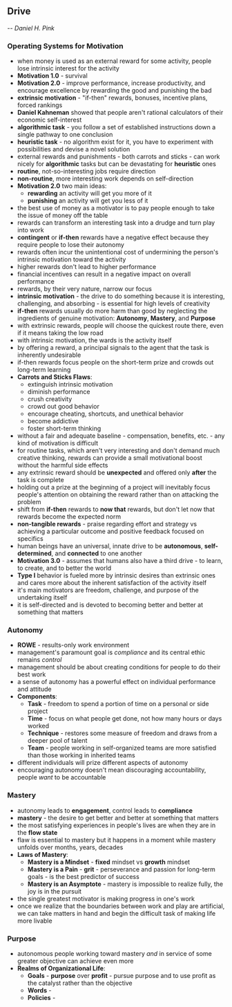## Drive
-- *Daniel H. Pink*


### Operating Systems for Motivation
- when money is used as an external reward for some activity, people lose intrinsic interest for the activity
- **Motivation 1.0** - survival
- **Motivation 2.0** - improve performance, increase productivity, and encourage excellence by rewarding the good and punishing the bad
- **extrinsic motivation** - "if-then" rewards, bonuses, incentive plans, forced rankings
- **Daniel Kahneman** showed that people aren't rational calculators of their economic self-interest
- **algorithmic task** - you follow a set of established instructions down a  single pathway to one conclusion
- **heuristic task** - no algorithm exist for it, you have to experiment with possibilities and devise a novel solution
- external rewards and punishments - both carrots and sticks - can work nicely for **algorithmic** tasks but can be devastating for **heuristic** ones
- **routine**, not-so-interesting jobs require direction
- **non-routine**, more interesting work depends on self-direction
- **Motivation 2.0** two main ideas:
  - **rewarding** an activity will get you more of it
  - **punishing** an activity will get you less of it
- the best use of money as a motivator is to pay people enough to take the issue of money off the table
- rewards can transform an interesting task into a drudge and turn play into work
- **contingent** or **if-then** rewards have a negative effect because they require people to lose their autonomy
- rewards often incur the unintentional cost of undermining the person's intrinsic motivation toward the activity
- higher rewards don't lead to higher performance
- financial incentives can result in a negative impact on overall performance
- rewards, by their very nature, narrow our focus
- **intrinsic motivation** - the drive to do something because it is interesting, challenging, and absorbing - is essential for high levels of creativity
- **if-then** rewards usually do more harm than good by neglecting the ingredients of genuine motivation: **Autonomy**, **Mastery**, and **Purpose**
- with extrinsic rewards, people will choose the quickest route there, even if it means taking the low road
- with intrinsic motivation, the wards is the activity itself
- by offering a reward, a principal signals to the agent that the task is inherently undesirable
- if-then rewards focus people on the short-term prize and crowds out long-term learning
- **Carrots and Sticks Flaws**:
  - extinguish intrinsic motivation
  - diminish performance
  - crush creativity
  - crowd out good behavior
  - encourage cheating, shortcuts, and unethical behavior
  - become addictive
  - foster short-term thinking
- without a fair and adequate baseline - compensation, benefits, etc. - any kind of motivation is difficult
- for routine tasks, which aren't very interesting and don't demand much creative thinking, rewards can provide a small motivational boost without the harmful side effects
- any extrinsic reward should be **unexpected** and offered only **after** the task is complete
- holding out a prize at the beginning of a project will inevitably focus people's attention on obtaining the reward rather than on attacking the problem
- shift from **if-then** rewards to **now that** rewards, but don't let now that rewards become the expected norm
- **non-tangible rewards** - praise regarding effort and strategy vs achieving a particular outcome and positive feedback focused on specifics
- human beings have an universal, innate drive to be **autonomous**, **self-determined**, and **connected** to one another
- **Motivation 3.0** - assumes that humans also have a third drive - to learn, to create, and to better the world
- **Type I** behavior is fueled more by intrinsic desires than extrinsic ones and cares more about the inherent satisfaction of the activity itself
- it's main motivators are freedom, challenge, and purpose of the undertaking itself
- it is self-directed and is devoted to becoming better and better at something that matters


### Autonomy
- **ROWE** - results-only work environment
- management's paramount goal is *compliance* and its central ethic remains *control*
- management should be about creating conditions for people to do their best work
- a sense of autonomy has a powerful effect on individual performance and attitude
- **Components**:
  - **Task** - freedom to spend a portion of time on a personal or side project
  - **Time** - focus on what people get done, not how many hours or days worked
  - **Technique** - restores some measure of freedom and draws from a deeper pool of talent
  - **Team** - people working in self-organized teams are more satisfied than those working in inherited teams
- different individuals will prize different aspects of autonomy
- encouraging autonomy doesn't mean discouraging accountability, people *want* to be accountable


### Mastery
- autonomy leads to **engagement**, control leads to **compliance**
- **mastery** - the desire to get better and better at something that matters
- the most satisfying experiences in people's lives are when they are in the **flow state**
- flaw is essential to mastery but it happens in a moment while mastery unfolds over months, years, decades
- **Laws of Mastery**:
  - **Mastery is a Mindset** - **fixed** mindset vs **growth** mindset
  - **Mastery is a Pain** - **grit** - perseverance and passion for long-term goals - is the best predictor of success
  - **Mastery is an Asymptote** - mastery is impossible to realize fully, the joy is in the pursuit
- the single greatest motivator is making progress in one's work
- once we realize that the boundaries between work and play are artificial, we can take matters in hand and begin the difficult task of making life more livable


### Purpose
- autonomous people working toward mastery *and* in service of some greater objective can achieve even more
- **Realms of Organizational Life**:
  - **Goals** - **purpose** over **profit** - pursue purpose and to use profit as the catalyst rather than the objective
  - **Words** - 
  - **Policies** -